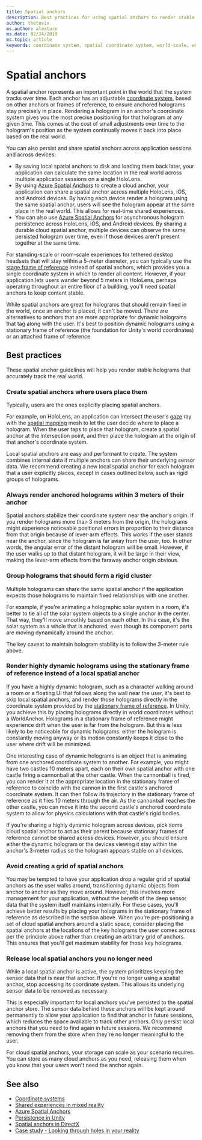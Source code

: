 ```yaml
---
title: Spatial anchors
description: Best practices for using spatial anchors to render stable holograms.
author: thetuvix
ms.author: alexturn
ms.date: 02/24/2019
ms.topic: article
keywords: coordinate system, spatial coordinate system, world-scale, world, scale, position, orientation, anchor, spatial anchor, world-locked, world-locking, persistence, sharing, mixed reality headset, windows mixed reality headset, virtual reality headset, HoloLens
---
```


# Spatial anchors

A spatial anchor represents an important point in the world that the system tracks over time. Each anchor has an adjustable [coordinate system](coordinate-systems.md), based on other anchors or frames of reference, to ensure anchored holograms stay precisely in place.  Rendering a hologram in an anchor's coordinate system gives you the most precise positioning for that hologram at any given time. This comes at the cost of small adjustments over time to the hologram's position as the system continually moves it back into place based on the real world.

You can also persist and share spatial anchors across application sessions and across devices:
* By saving local spatial anchors to disk and loading them back later, your application can calculate the same location in the real world across multiple application sessions on a single HoloLens.
* By using <a href="https://docs.microsoft.com/azure/spatial-anchors/overview" target="_blank">Azure Spatial Anchors</a> to create a cloud anchor, your application can share a spatial anchor across multiple HoloLens, iOS, and Android devices. By having each device render a hologram using the same spatial anchor, users will see the hologram appear at the same place in the real world. This allows for real-time shared experiences.
* You can also use <a href="https://docs.microsoft.com/azure/spatial-anchors/overview" target="_blank">Azure Spatial Anchors</a> for asynchronous hologram persistence across HoloLens, iOS, and Android devices. By sharing a durable cloud spatial anchor, multiple devices can observe the same persisted hologram over time, even if those devices aren't present together at the same time.

For standing-scale or room-scale experiences for tethered desktop headsets that will stay within a 5-meter diameter, you can typically use the [stage frame of reference](coordinate-systems.md#stage-frame-of-reference) instead of spatial anchors, which provides you a single coordinate system in which to render all content. However, if your application lets users wander beyond 5 meters in HoloLens, perhaps operating throughout an entire floor of a building, you'll need spatial anchors to keep content stable.

While spatial anchors are great for holograms that should remain fixed in the world, once an anchor is placed, it can't be moved. There are alternatives to anchors that are more appropriate for dynamic holograms that tag along with the user. It's best to position dynamic holograms using a stationary frame of reference (the foundation for Unity's world coordinates) or an attached frame of reference.

## Best practices

These spatial anchor guidelines will help you render stable holograms that accurately track the real world.

### Create spatial anchors where users place them

Typically, users are the ones explicitly placing spatial anchors.

For example, on HoloLens, an application can intersect the user's [gaze](gaze-and-commit.md) ray with the [spatial mapping](spatial-mapping.md) mesh to let the user decide where to place a hologram. When the user taps to place that hologram, create a spatial anchor at the intersection point, and then place the hologram at the origin of that anchor's coordinate system.

Local spatial anchors are easy and performant to create. The system combines internal data if multiple anchors can share their underlying sensor data. We recommend creating a new local spatial anchor for each hologram that a user explicitly places, except in cases outlined below, such as rigid groups of holograms.

### Always render anchored holograms within 3 meters of their anchor

Spatial anchors stabilize their coordinate system near the anchor's origin. If you render holograms more than 3 meters from the origin, the holograms might experience noticeable positional errors in proportion to their distance from that origin because of lever-arm effects. This works if the user stands near the anchor, since the hologram is far away from the user, too. In other words, the angular error of the distant hologram will be small. However, if the user walks up to that distant hologram, it will be large in their view, making the lever-arm effects from the faraway anchor origin obvious.

### Group holograms that should form a rigid cluster

Multiple holograms can share the same spatial anchor if the application expects those holograms to maintain fixed relationships with one another.

For example, if you're animating a holographic solar system in a room, it's better to tie all of the solar system objects to a single anchor in the center. That way, they'll move smoothly based on each other. In this case, it's the solar system as a whole that is anchored, even though its component parts are moving dynamically around the anchor.

The key caveat to maintain hologram stability is to follow the 3-meter rule above.

### Render highly dynamic holograms using the stationary frame of reference instead of a local spatial anchor

If you have a highly dynamic hologram, such as a character walking around a room or a floating UI that follows along the wall near the user, it's best to skip local spatial anchors, and render those holograms directly in the coordinate system provided by the [stationary frame of reference](coordinate-systems.md#stationary-frame-of-reference). In Unity, you achieve this by placing holograms directly in world coordinates without a WorldAnchor. Holograms in a stationary frame of reference might experience drift when the user is far from the hologram. But this is less likely to be noticeable for dynamic holograms: either the hologram is constantly moving anyway or its motion constantly keeps it close to the user where drift will be minimized.

One interesting case of dynamic holograms is an object that is animating from one anchored coordinate system to another. For example, you might have two castles 10 meters apart, each on their own spatial anchor with one castle firing a cannonball at the other castle. When the cannonball is fired, you can render it at the appropriate location in the stationary frame of reference to coincide with the cannon in the first castle's anchored coordinate system. It can then follow its trajectory in the stationary frame of reference as it flies 10 meters through the air. As the cannonball reaches the other castle, you can move it into the second castle's anchored coordinate system to allow for physics calculations with that castle's rigid bodies.

If you're sharing a highly dynamic hologram across devices, pick some cloud spatial anchor to act as their parent because stationary frames of reference cannot be shared across devices.  However, you should ensure either the dynamic hologram or the devices viewing it stay within the anchor's 3-meter radius so the hologram appears stable on all devices.

### Avoid creating a grid of spatial anchors

You may be tempted to have your application drop a regular grid of spatial anchors as the user walks around, transitioning dynamic objects from anchor to anchor as they move around. However, this involves more management for your application, without the benefit of the deep sensor data that the system itself maintains internally. For these cases, you'll achieve better results by placing your holograms in the stationary frame of reference as described in the section above.
When you're pre-positioning a set of cloud spatial anchors around a static space, consider placing the spatial anchors at the locations of the key holograms the user comes across per the principle above rather than creating an arbitrary grid of anchors. This ensures that you'll get maximum stability for those key holograms.

### Release local spatial anchors you no longer need

While a local spatial anchor is active, the system prioritizes keeping the sensor data that is near that anchor. If you're no longer using a spatial anchor, stop accessing its coordinate system. This allows its underlying sensor data to be removed as necessary.

This is especially important for local anchors you've persisted to the spatial anchor store. The sensor data behind these anchors will be kept around permanently to allow your application to find that anchor in future sessions, which reduces the space available to track other anchors. Only persist local anchors that you need to find again in future sessions. We recommend removing them from the store when they're no longer meaningful to the user.

For cloud spatial anchors, your storage can scale as your scenario requires. You can store as many cloud anchors as you need, releasing them when you know that your users won't need the anchor again.

## See also

* [Coordinate systems](coordinate-systems.md)
* [Shared experiences in mixed reality](../develop/platform-capabilities-and-apis/shared-experiences-in-mixed-reality.md)
* <a href="https://docs.microsoft.com/azure/spatial-anchors" target="_blank">Azure Spatial Anchors</a>
* [Persistence in Unity](../develop/unity/persistence-in-unity.md)
* [Spatial anchors in DirectX](../develop/native/coordinate-systems-in-directx.md#place-holograms-in-the-world-using-spatial-anchors)
* [Case study - Looking through holes in your reality](../out-of-scope/case-study-looking-through-holes-in-your-reality.md)
